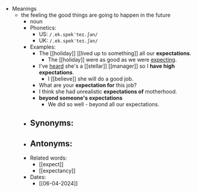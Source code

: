 - Meanings
	- the feeling the good things are going to happen in the future
		- noun
		- Phonetics:
			- US: `/ˌek.spekˈteɪ.ʃən/`
			- UK: `/ˌek.spekˈteɪ.ʃən/`
		- Examples:
			- The [[holiday]] [[lived up to something]] all our **expectations**.
				- The [[holiday]] were as good as we were [expecting](expect).
			- I've [heard](hear) she's a [[stellar]] [[manager]] so I **have high expectations**.
				- I [[believe]] she will do a good job.
			- What are your **expectation for** this job?
			- I think she had unrealistic **expectations of** motherhood.
			- **beyond someone's expectations**
				- We did so well - beyond all our expectations.
		- Synonyms:
			-
		- Antonyms:
			-
		- Related words:
			- [[expect]]
			- [[expectancy]]
		- Dates:
			- [[06-04-2024]]